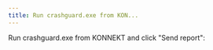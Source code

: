 ```yaml
---
title: Run crashguard.exe from KON...
---
```


Run crashguard.exe from KONNEKT and click "Send report":
